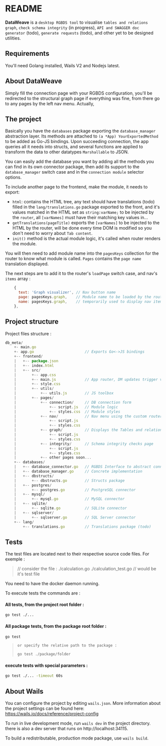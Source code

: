 # README

**DataWeave** is a `desktop RGBDS tool` to visualise `tables and relations graph`, `check schema integrity` (in progress), `API and SWAGGER doc generator` (todo),
`generate requests` (todo), and other yet to be designed utilities.

## Requirements

You'll need Golang installed, Wails V2 and Nodejs latest.

## About DataWeave

Simply fill the connection page with your RGBDS configuration, you'll be redirected to the structural graph page if everything was fine, from there go to any pages by the left nav menu.
Actually, 

## The project

Basically you have the `databases` package exporting the `database_manager` abstraction layer.
Its methods are attached to `(a *App) YourExportedMethod` to be added as Go-JS bindings.
Upon succeeding connection, the app queries all it needs into structs, and several functions are applied to transform the data to other datatypes `Marshallable` to JSON.

You can easily add the database you want by adding all the methods you can find in its own connector package, then add its support to the `database_manager` switch case and in the `connection module` selector options.

To include another page to the frontend, make the module, it needs to export:
 - `html`: contains the HTML tree, any text should have translations (todo) filled in the `lang/translations.go` package exported to the front, and it's values matched in the HTML set as `string:varName;` to be injected by the `router`, all `[varNames]` must have their matching key values in...
 - `getTranslations(pageTitle)` exports the `[varNames]` to be injected to the HTML by the router, will be done every time DOM is modified so you don't need to worry about `Tab content`.
 - `init()` method is the actual module logic, it's called when router renders the module.

You will then need to add module name into the `pagesKeys` collection for the router to know what module is called.
`Pages` contains the `page name` translation displayed.

The next steps are to add it to the router's `loadPage` switch case, and nav's `items` array :
```javascript
    {
      text: 'Graph visualizer', // Nav button name
      page: pagesKeys.graph,    // Module name to be loaded by the router
      name: pagesKeys.graph,    // temporarily used to display nav item selected
    },
```

## Project structure

Project files structure :

```javascript
db_meta/
    +- main.go
    +- app.go                       // Exports Go<->JS bindings
    +-- frontend/
    |   +-- package.json
    |   +-- index.html
    |   +-- src/
    |       +-- app.css
    |       +-- main.js             // App router, DM updates trigger vars inject
    |       +-- style.css
    |       +-- utils/
    |           +-- utils.js        // JS toolbox
    |       +-- pages/
    |           +-- connection/     // DB connection form
    |               +-- script.js   // Module logic
    |               +-- styles.css  // Module styles
    |           +-- nav/            // Nav menu using the custom router
    |               +-- script.js   
    |               +-- styles.css  
    |           +-- graph/          // Displays the Tables and relations
    |               +-- script.js   
    |               +-- styles.css  
    |           +-- integrity/      // Schema integrity checks page
    |               +-- script.js   
    |               +-- styles.css  
    |           +-- other pages soon...
    +-- databases/
    |   +-- database_connector.go   // RGBDS Interface to abstract connectors
    |   +-- database_manager.go     // Concrete implementation
    |   +-- dbstructs/
    |       +-- dbstructs.go        // Structs package
    |   +-- postgres/
    |       +-- postgres.go         // PostgreSQL connector
    |   +-- mysql/
    |       +-- mysql.go            // MySQL connector
    |   +-- sqlite/
    |       +-- sqlite.go           // SQLite connector
    |   +-- sqlserver/
    |       +-- sqlserver.go        // SQL Server connector
    +-- lang/
        +-- translations.go         // Translations package (todo)
```

## Tests

The test files are located next to their respective source code files.
For exemple :
>  // consider the file :
>  ./calculation.go
>  ./calculation_test.go // would be it's test file

You need to have the docker daemon running.

To execute tests the commands are :
#### All tests, from the project root folder :
```bash
go test ./...
```

#### All package tests, from the package root folder :
```bash
go test
```
>  `or specify the relative path to the package :`
>  ```bash
>  go test ./package/folder
>  ```

#### execute tests with special parameters :
```bash
go test ./... -timeout 60s
```


## About Wails

You can configure the project by editing `wails.json`. More information about the project settings can be found
here: https://wails.io/docs/reference/project-config

To run in live development mode, run `wails dev` in the project directory.
there is also a dev server that runs on http://localhost:34115.

To build a redistributable, production mode package, use `wails build`.

